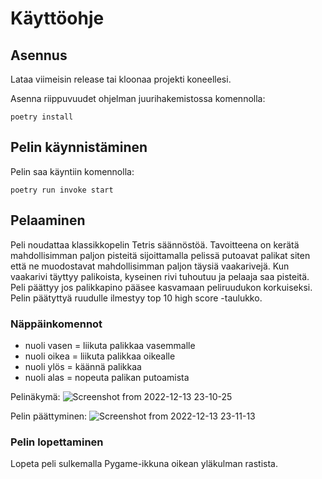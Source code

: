 # Käyttöohje

## Asennus

Lataa viimeisin release tai kloonaa projekti koneellesi.

Asenna riippuvuudet ohjelman juurihakemistossa komennolla:
```
poetry install
```
## Pelin käynnistäminen

Pelin saa käyntiin komennolla:
```
poetry run invoke start
```

## Pelaaminen

Peli noudattaa klassikkopelin Tetris säännöstöä. Tavoitteena on kerätä mahdollisimman paljon pisteitä sijoittamalla pelissä putoavat palikat siten että ne muodostavat mahdollisimman paljon täysiä vaakarivejä. Kun vaakarivi täyttyy palikoista, kyseinen rivi tuhoutuu ja pelaaja saa pisteitä. Peli päättyy jos palikkapino pääsee kasvamaan peliruudukon korkuiseksi. Pelin päätyttyä ruudulle ilmestyy top 10 high score -taulukko.

### Näppäinkomennot

- nuoli vasen = liikuta palikkaa vasemmalle
- nuoli oikea = liikuta palikkaa oikealle
- nuoli ylös = käännä palikkaa
- nuoli alas = nopeuta palikan putoamista

Pelinäkymä:
![Screenshot from 2022-12-13 23-10-25](https://user-images.githubusercontent.com/96269683/207453381-26fecb87-c7a3-4b31-9676-6aab4b8372e5.png)

Pelin päättyminen:
![Screenshot from 2022-12-13 23-11-13](https://user-images.githubusercontent.com/96269683/207453444-fd4388b6-f848-4b02-a5a4-ce0a6149d806.png)


### Pelin lopettaminen

Lopeta peli sulkemalla Pygame-ikkuna oikean yläkulman rastista.
